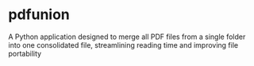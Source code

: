 # pdfunion
A Python application designed to merge all PDF files from a single folder into one consolidated file, streamlining reading time and improving file portability
